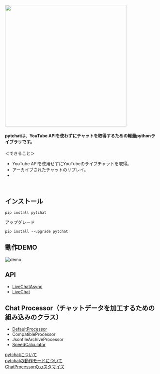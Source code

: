 
<img src="https://taizan-hokuto.github.io/statics/LOGO.png" width="400">


#### pytchatは、YouTube APIを使わずにチャットを取得するための軽量pythonライブラリです。

＜できること＞
+ YouTube APIを使用せずにYouTubeのライブチャットを取得。
+ アーカイブされたチャットのリプレイ。
+ 
<br>

## インストール

```
pip install pytchat
```
アップグレード
```
pip install --upgrade pytchat
```

## 動作DEMO
![demo](https://taizan-hokuto.github.io/statics/demo.gif "demo")

## API
 * [LiveChatAsync](https://github.com/taizan-hokuto/pytchat/wiki/LiveChatAsync:)
 * [LiveChat](https://github.com/taizan-hokuto/pytchat/wiki/LiveChat:)

## Chat Processor（チャットデータを加工するための組み込みのクラス）
 * [DefaultProcessor](https://github.com/taizan-hokuto/pytchat/wiki/DefaultProcessor:)
 * CompatibleProcessor
 * JsonfileArchiveProcessor
 * [SpeedCalculator](https://github.com/taizan-hokuto/pytchat/wiki/SpeedCalculator:)

[pytchatについて](https://github.com/taizan-hokuto/pytchat/wiki/feature)<br>
[pytchatの動作モードについて](https://github.com/taizan-hokuto/pytchat/wiki/pytchat%E3%81%AE%E5%8B%95%E4%BD%9C%E3%83%A2%E3%83%BC%E3%83%89)
<br>
[ChatProcessorのカスタマイズ](https://github.com/taizan-hokuto/pytchat/wiki/ChatProcessor%E3%81%AE%E3%82%AB%E3%82%B9%E3%82%BF%E3%83%9E%E3%82%A4%E3%82%BA)

